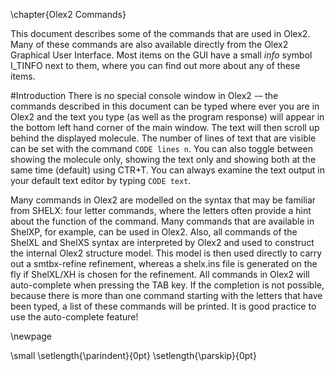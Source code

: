 \chapter{Olex2 Commands}

This document describes some of the commands that are used in Olex2. Many of these commands are also available directly from the Olex2 Graphical User Interface. Most items on the GUI have a small *info* symbol I_TINFO next to them, where you can find out more about any of these items.

#Introduction
There is no special console window in Olex2 -– the commands described in this document can be typed where ever you are in Olex2 and the text you type (as well as the program response) will appear in the bottom left hand corner of the main window. The text will then scroll up behind the displayed molecule. The number of lines of text that are visible can be set with the command `CODE lines n`. You can also toggle between showing the molecule only, showing the text only and showing both at the same time (default) using CTR+T. You can always examine the text output in your default text editor by typing `CODE text`.

Many commands in Olex2 are modelled on the syntax that may be familiar from SHELX: four letter commands, where the letters often provide a hint about the function of the command. Many commands that are available in ShelXP, for example, can be used in Olex2. Also, all commands of the ShelXL and ShelXS syntax are interpreted by Olex2 and used to construct the internal Olex2 structure model. This model is then used directly to carry out a smtbx-refine refinement, whereas a shelx.ins file is generated on the fly if ShelXL/XH is chosen for the refinement.
All commands in Olex2 will auto-complete when pressing the TAB key. If the completion is not possible, because there is more than one command starting with the letters that have been typed, a list of these commands will be printed. It is good practice to use the auto-complete feature!

\newpage

\small
\setlength{\parindent}{0pt}
\setlength{\parskip}{0pt}
